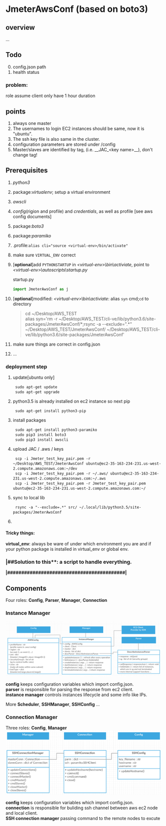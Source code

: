 # JmeterAwsConf (based on boto3)

## overview
...

## Todo
0. config.json path 
2. health status


### problem:

role assume client only have 1 hour duration

## points
1. always one master
3. The usernames to login EC2 instances should be same, now it is "ubuntu". 
4. The ssh key file is also same in the cluster.
5. configuration parameters are stored under /config
6. Master/slaves are identified by tag, (i.e. \_\_JAC\_\<key name\>\_\_), don't change tag!


## Prerequisites

1. *python3*
2. package:*virtualenv*; setup a virtual environment
3. *awscli* 
2. *config*(rigion and profile) and *credentials*, as well as profile [see aws config documents]
3. package:*boto3*
4. package:*paramiko*
5. .profile:`alias cli="source <virtual-env>/bin/activate"`
6. make sure `VIRTUAL_ENV` correct
7. [**optional**]add `PYTHONSTARTUP` in *\<virtual-env\>\bin\activiate*, point to *\<virtual-env\>\autoscripts\startup.py*  
 	
 	startup.py  
 	```python
 	import JmeterAwsConf as j
 	```
 	
6. [**optional**]modified: *\<virtual-env\>\bin\activiate*: alias `syn` cmd;`cd` to directory

	>cd ~/Desktop/AWS_TEST  
	>alias syn='rm -r ~/Desktop/AWS_TEST/cli-ve/lib/python3.6/site-packages/JmeterAwsConf/\*;rsync -a --exclude=".\*" ~/Desktop/AWS_TEST/JmeterAwsConf/ ~/Desktop/AWS_TEST/cli-ve/lib/python3.6/site-packages/JmeterAwsConf'
	
7. make sure things are correct in config.json
8. ...

### deployment step
1. update[ubuntu only]  

		sudo apt-get update  
		sudo apt-get upgrade
	
2. python3.5 is already installed on ec2 instance so next pip

		sudo apt-get install python3-pip

3. install packages
 
		sudo apt-get install python3-paramiko
		sudo pip3 install boto3 
		sudo pip3 install awscli

5. upload JAC / .aws / keys
	
		scp -i Jmeter_test_key_pair.pem -r ~/Desktop/AWS_TEST/JmeterAwsConf ubuntu@ec2-35-163-234-231.us-west-2.compute.amazonaws.com:~/dev
		scp -i Jmeter_test_key_pair.pem -r ~/.aws/ ubuntu@ec2-35-163-234-231.us-west-2.compute.amazonaws.com:~/.aws
		scp -i Jmeter_test_key_pair.pem -r Jmeter_test_key_pair.pem ubuntu@ec2-35-163-234-231.us-west-2.compute.amazonaws.com:~/
		
6. sync to local lib
	
		rsync -a "--exclude=.*" src/ ~/.local/lib/python3.5/site-packages/JmeterAwsConf
7. 

#### Tricky things:
**virtual_env**: always be ware of under which environment you are and if your python package is installed in virtual_env or global env.

### |##Solution to this**: a script to handle everything.    

**|##########################################|** 

## Components

Four roles: **Config**, **Parser**, **Manager**, **Connection**

### Instance Manager
![](./InstMngr.png)

**config** keeps configuration variables which import config.json.  
**parser** is responsible for parsing the response from ec2 client.  
**instance manager** controls instances lifecycle and some info like IPs.  

More **Scheduler**, **SSHManager**, **SSHConfig** ...

### Connection Manager
Three roles: **Config**, **Manager**
![](./ConnMngr.png)

**config** keeps configuration variables which import config.json.  
**connection** is responsible for buliding ssh channel between aws ec2 node and local client.  
**SSH connection manager** passing command to the remote nodes to excute  
